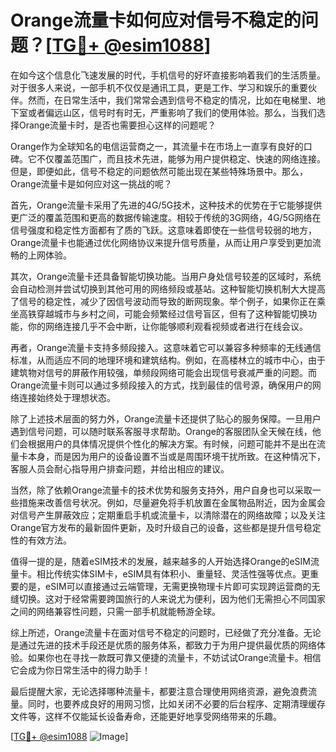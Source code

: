 # Orange流量卡如何应对信号不稳定的问题？[[TG💪+ @esim1088](https://t.me/s/esim1088)]

在如今这个信息化飞速发展的时代，手机信号的好坏直接影响着我们的生活质量。对于很多人来说，一部手机不仅仅是通讯工具，更是工作、学习和娱乐的重要伙伴。然而，在日常生活中，我们常常会遇到信号不稳定的情况，比如在电梯里、地下室或者偏远山区，信号时有时无，严重影响了我们的使用体验。那么，当我们选择Orange流量卡时，是否也需要担心这样的问题呢？

Orange作为全球知名的电信运营商之一，其流量卡在市场上一直享有良好的口碑。它不仅覆盖范围广，而且技术先进，能够为用户提供稳定、快速的网络连接。但是，即便如此，信号不稳定的问题依然可能出现在某些特殊场景中。那么，Orange流量卡是如何应对这一挑战的呢？

首先，Orange流量卡采用了先进的4G/5G技术，这种技术的优势在于它能够提供更广泛的覆盖范围和更高的数据传输速度。相较于传统的3G网络，4G/5G网络在信号强度和稳定性方面都有了质的飞跃。这意味着即使在一些信号较弱的地方，Orange流量卡也能通过优化网络协议来提升信号质量，从而让用户享受到更加流畅的上网体验。

其次，Orange流量卡还具备智能切换功能。当用户身处信号较差的区域时，系统会自动检测并尝试切换到其他可用的网络频段或基站。这种智能切换机制大大提高了信号的稳定性，减少了因信号波动而导致的断网现象。举个例子，如果你正在乘坐高铁穿越城市与乡村之间，可能会频繁经过信号盲区，但有了这种智能切换功能，你的网络连接几乎不会中断，让你能够顺利观看视频或者进行在线会议。

再者，Orange流量卡支持多频段接入。这意味着它可以兼容多种频率的无线通信标准，从而适应不同的地理环境和建筑结构。例如，在高楼林立的城市中心，由于建筑物对信号的屏蔽作用较强，单频段网络可能会出现信号衰减严重的问题。而Orange流量卡则可以通过多频段接入的方式，找到最佳的信号源，确保用户的网络连接始终处于理想状态。

除了上述技术层面的努力外，Orange流量卡还提供了贴心的服务保障。一旦用户遇到信号问题，可以随时联系客服寻求帮助。Orange的客服团队全天候在线，他们会根据用户的具体情况提供个性化的解决方案。有时候，问题可能并不是出在流量卡本身，而是因为用户的设备设置不当或是周围环境干扰所致。在这种情况下，客服人员会耐心指导用户排查问题，并给出相应的建议。

当然，除了依赖Orange流量卡的技术优势和服务支持外，用户自身也可以采取一些措施来改善信号状况。例如，尽量避免将手机放置在金属物品附近，因为金属会对信号产生屏蔽效应；定期重启手机或流量卡，以清除潜在的网络故障；以及关注Orange官方发布的最新固件更新，及时升级自己的设备，这些都是提升信号稳定性的有效方法。

值得一提的是，随着eSIM技术的发展，越来越多的人开始选择Orange的eSIM流量卡。相比传统实体SIM卡，eSIM具有体积小、重量轻、灵活性强等优点。更重要的是，eSIM可以直接通过云端管理，无需更换物理卡片即可实现跨运营商的无缝切换。这对于经常需要跨国旅行的人来说尤为便利，因为他们无需担心不同国家之间的网络兼容性问题，只需一部手机就能畅游全球。

综上所述，Orange流量卡在面对信号不稳定的问题时，已经做了充分准备。无论是通过先进的技术手段还是优质的服务体系，都致力于为用户提供最优质的网络体验。如果你也在寻找一款既可靠又便捷的流量卡，不妨试试Orange流量卡。相信它会成为你日常生活中的得力助手！

最后提醒大家，无论选择哪种流量卡，都要注意合理使用网络资源，避免浪费流量。同时，也要养成良好的用网习惯，比如关闭不必要的后台程序、定期清理缓存文件等，这样不仅能延长设备寿命，还能更好地享受网络带来的乐趣。

[[TG💪+ @esim1088](https://t.me/s/esim1088) ![Image](https://i.postimg.cc/4NQfJmqS/Snipaste-2025-05-13-00-14-12.png)]